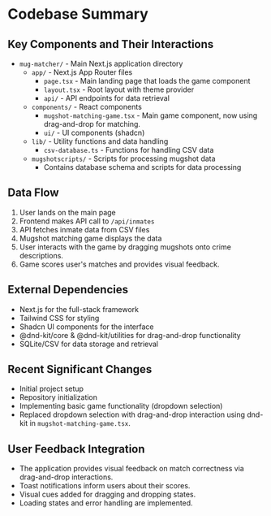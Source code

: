 # Codebase Summary

## Key Components and Their Interactions
- `mug-matcher/` - Main Next.js application directory
  - `app/` - Next.js App Router files
    - `page.tsx` - Main landing page that loads the game component
    - `layout.tsx` - Root layout with theme provider
    - `api/` - API endpoints for data retrieval
  - `components/` - React components
    - `mugshot-matching-game.tsx` - Main game component, now using drag-and-drop for matching.
    - `ui/` - UI components (shadcn)
  - `lib/` - Utility functions and data handling
    - `csv-database.ts` - Functions for handling CSV data
  - `mugshotscripts/` - Scripts for processing mugshot data
    - Contains database schema and scripts for data processing

## Data Flow
1. User lands on the main page
2. Frontend makes API call to `/api/inmates`
3. API fetches inmate data from CSV files
4. Mugshot matching game displays the data
5. User interacts with the game by dragging mugshots onto crime descriptions.
6. Game scores user's matches and provides visual feedback.

## External Dependencies
- Next.js for the full-stack framework
- Tailwind CSS for styling
- Shadcn UI components for the interface
- @dnd-kit/core & @dnd-kit/utilities for drag-and-drop functionality
- SQLite/CSV for data storage and retrieval

## Recent Significant Changes
- Initial project setup
- Repository initialization
- Implementing basic game functionality (dropdown selection)
- Replaced dropdown selection with drag-and-drop interaction using dnd-kit in `mugshot-matching-game.tsx`.

## User Feedback Integration
- The application provides visual feedback on match correctness via drag-and-drop interactions.
- Toast notifications inform users about their scores.
- Visual cues added for dragging and dropping states.
- Loading states and error handling are implemented.
